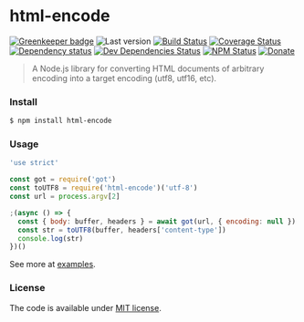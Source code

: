 # html-encode

[![Greenkeeper badge](https://badges.greenkeeper.io/Kikobeats/html-encode.svg)](https://greenkeeper.io/)
![Last version](https://img.shields.io/github/tag/Kikobeats/html-encode.svg?style=flat-square)
[![Build Status](https://img.shields.io/travis/Kikobeats/html-encode/master.svg?style=flat-square)](https://travis-ci.org/Kikobeats/html-encode)
[![Coverage Status](https://img.shields.io/coveralls/Kikobeats/html-encode.svg?style=flat-square)](https://coveralls.io/github/Kikobeats/html-encode)
[![Dependency status](https://img.shields.io/david/Kikobeats/html-encode.svg?style=flat-square)](https://david-dm.org/Kikobeats/html-encode)
[![Dev Dependencies Status](https://img.shields.io/david/dev/Kikobeats/html-encode.svg?style=flat-square)](https://david-dm.org/Kikobeats/html-encode#info=devDependencies)
[![NPM Status](https://img.shields.io/npm/dm/html-encode.svg?style=flat-square)](https://www.npmjs.org/package/html-encode)
[![Donate](https://img.shields.io/badge/donate-paypal-blue.svg?style=flat-square)](https://paypal.me/Kikobeats)

> A Node.js library for converting HTML documents of arbitrary encoding into a target encoding (utf8, utf16, etc).

### Install

```bash
$ npm install html-encode
```

### Usage

```js
'use strict'

const got = require('got')
const toUTF8 = require('html-encode')('utf-8')
const url = process.argv[2]

;(async () => {
  const { body: buffer, headers } = await got(url, { encoding: null })
  const str = toUTF8(buffer, headers['content-type'])
  console.log(str)
})()
```

See more at [examples](/examples).

### License

The code is available under [MIT license](LICENSE).
